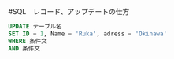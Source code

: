 #SQL　レコード、アップデートの仕方

```sql
UPDATE テーブル名
SET ID = 1, Name = 'Ruka', adress = 'Okinawa'
WHERE 条件文
AND 条件文
```
